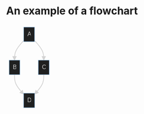 # An example of a flowchart

<svg xmlns:xlink="http://www.w3.org/1999/xlink" height="233" fill="#ccc" aria-labelledby="chart-title-a chart-desc-a" font-family="&quot;trebuchet ms&quot;,verdana,arial,sans-serif" font-size="16px" style="max-width:124.640625px" viewBox="0 0 124.641 233">
  <defs>
    <path id="b" fill="#d3d3d3" stroke-dasharray="1,0" d="m0 0 10 5-10 5z"/>
  </defs>
  <g opacity="1">
    <path fill="none" stroke="#d3d3d3" stroke-width="2px" marker-end="url(#a)" d="m47.473 44.015-4.157 4.664c-4.157 4.664-12.47 13.993-16.628 22.823-4.157 8.831-4.157 17.165-4.157 21.331V97"/>
    <defs>
      <marker id="a" markerHeight="6" markerUnits="strokeWidth" markerWidth="8" orient="auto" refX="9" refY="5" viewBox="0 0 10 10">
        <use xlink:href="#b" stroke-dasharray="1,0"/>
      </marker>
    </defs>
  </g>
  <g opacity="1">
    <path fill="none" stroke="#d3d3d3" stroke-width="2px" marker-end="url(#c)" d="m76.91 44.015 4.157 4.664c4.157 4.664 12.47 13.993 16.628 22.823 4.157 8.831 4.157 17.165 4.157 21.331V97"/>
    <defs>
      <marker id="c" markerHeight="6" markerUnits="strokeWidth" markerWidth="8" orient="auto" refX="9" refY="5" viewBox="0 0 10 10">
        <use xlink:href="#b" stroke-dasharray="1,0"/>
      </marker>
    </defs>
  </g>
  <g opacity="1">
    <path fill="none" stroke="#d3d3d3" stroke-width="2px" marker-end="url(#d)" d="M22.531 136v4.167c0 4.166 0 12.5 4.126 21.295 4.126 8.796 12.377 18.054 16.503 22.684l4.125 4.629"/>
    <defs>
      <marker id="d" markerHeight="6" markerUnits="strokeWidth" markerWidth="8" orient="auto" refX="9" refY="5" viewBox="0 0 10 10">
        <use xlink:href="#b" stroke-dasharray="1,0"/>
      </marker>
    </defs>
  </g>
  <g opacity="1">
    <path fill="none" stroke="#d3d3d3" stroke-width="2px" marker-end="url(#e)" d="M101.852 136v4.167c0 4.166 0 12.5-4.126 21.295-4.126 8.796-12.377 18.054-16.503 22.684l-4.125 4.629"/>
    <defs>
      <marker id="e" markerHeight="6" markerUnits="strokeWidth" markerWidth="8" orient="auto" refX="9" refY="5" viewBox="0 0 10 10">
        <use xlink:href="#b" stroke-dasharray="1,0"/>
      </marker>
    </defs>
  </g>
  <foreignObject width="0" height="0" color="#ccc" style="background-color:#585858;text-align:center">
    <div xmlns="http://www.w3.org/1999/xhtml" display="inline-block" style="white-space:nowrap">
      <span fill="#ccc" color="#ccc" style="background-color:#585858;text-align:center"/>
    </div>
  </foreignObject>
  <foreignObject width="0" height="0" color="#ccc" style="background-color:#585858;text-align:center">
    <div xmlns="http://www.w3.org/1999/xhtml" display="inline-block" style="white-space:nowrap">
      <span fill="#ccc" color="#ccc" style="background-color:#585858;text-align:center"/>
    </div>
  </foreignObject>
  <foreignObject width="0" height="0" color="#ccc" style="background-color:#585858;text-align:center">
    <div xmlns="http://www.w3.org/1999/xhtml" display="inline-block" style="white-space:nowrap">
      <span fill="#ccc" color="#ccc" style="background-color:#585858;text-align:center"/>
    </div>
  </foreignObject>
  <foreignObject width="0" height="0" color="#ccc" style="background-color:#585858;text-align:center">
    <div xmlns="http://www.w3.org/1999/xhtml" display="inline-block" style="white-space:nowrap">
      <span fill="#ccc" color="#ccc" style="background-color:#585858;text-align:center"/>
    </div>
  </foreignObject>
  <g opacity="1" transform="translate(62.191 27.5)">
    <rect width="29.438" height="39" x="-14.719" y="-19.5" fill="#1f2020" stroke="#81b1db" stroke-width="1px" rx="0" ry="0"/>
    <foreignObject width="9.438" height="19" transform="translate(-4.719 -9.5)" color="#ccc" style="text-align:center">
      <div xmlns="http://www.w3.org/1999/xhtml" display="inline-block" style="white-space:nowrap">
        A
      </div>
    </foreignObject>
  </g>
  <g opacity="1" transform="translate(22.531 116.5)">
    <rect width="29.063" height="39" x="-14.531" y="-19.5" fill="#1f2020" stroke="#81b1db" stroke-width="1px" rx="0" ry="0"/>
    <foreignObject width="9.063" height="19" transform="translate(-4.531 -9.5)" color="#ccc" style="text-align:center">
      <div xmlns="http://www.w3.org/1999/xhtml" display="inline-block" style="white-space:nowrap">
        B
      </div>
    </foreignObject>
  </g>
  <g opacity="1" transform="translate(101.852 116.5)">
    <rect width="29.578" height="39" x="-14.789" y="-19.5" fill="#1f2020" stroke="#81b1db" stroke-width="1px" rx="0" ry="0"/>
    <foreignObject width="9.578" height="19" transform="translate(-4.79 -9.5)" color="#ccc" style="text-align:center">
      <div xmlns="http://www.w3.org/1999/xhtml" display="inline-block" style="white-space:nowrap">
        C
      </div>
    </foreignObject>
  </g>
  <g opacity="1" transform="translate(62.191 205.5)">
    <rect width="29.813" height="39" x="-14.906" y="-19.5" fill="#1f2020" stroke="#81b1db" stroke-width="1px" rx="0" ry="0"/>
    <foreignObject width="9.813" height="19" transform="translate(-4.906 -9.5)" color="#ccc" style="text-align:center">
      <div xmlns="http://www.w3.org/1999/xhtml" display="inline-block" style="white-space:nowrap">
        D
      </div>
    </foreignObject>
  </g>
</svg>
